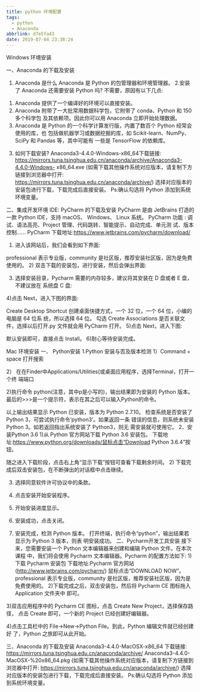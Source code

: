 ```yaml
---
title: python 环境配置
tags:
  - python
  - Anaconda
abbrlink: d7e5fa43
date: 2019-07-04 23:38:24
---
```

Windows 环境安装

一、Anaconda 的下载及安装
1. Anaconda 是什么
Anaconda 是 Python 的包管理器和环境管理器。
2.安装了 Anaconda 还需要安装 Python 吗?
不需要，原因有以下几点:
1) Anaconda 提供了一个编译好的环境可以直接安装。
2) Anaconda 附带了一大批常用数据科学包，它附带了 conda、Python 和 150 多个科学包 及其依赖项。因此你可以用 Anaconda 立即开始处理数据。
3) Anaconda 是 Python 的一个科学计算发行版，内置了数百个 Python 经常会使用的库，也 包括做机器学习或数据挖掘的库，如 Scikit-learn、NumPy、SciPy 和 Pandas 等，其中可能有 一些是 TensorFlow 的依赖库。
3. 如何下载安装?
Anaconda3-4.4.0-Windows-x86_64下载链接:
https://mirrors.tuna.tsinghua.edu.cn/anaconda/archive/Anaconda3-4.4.0-Windows-
x86_64.exe
(如需下载其他操作系统对应版本，请复制下方链接到浏览器中打开: https://mirrors.tuna.tsinghua.edu.cn/anaconda/archive/)
选择对应版本的安装包进行下载，下载完成后直接安装。 Ps:确认勾选将 Python 添加到系统环境变量。

二、集成开发环境 IDE: PyCharm 的下载及安装
PyCharm 是由 JetBrains 打造的一款 Python IDE，支持 macOS、 Windows、 Linux 系统。 PyCharm 功能 : 调试、语法高亮、Project 管理、代码跳转、智能提示、自动完成、单元测 试、版本控制......
PyCharm 下载地址:https://www.jetbrains.com/pycharm/download/
1) 进入该网站后，我们会看到如下界面:

professional 表示专业版，community 是社区版，推荐安装社区版，因为是免费使用的。
2) 双击下载的安装包，进行安装，然后会弹出界面:

3) 选择安装目录，Pycharm 需要的内存较多，建议将其安装在 D 盘或者 E 盘，不建议放在 系统盘 C 盘:

4)点击 Next，进入下图的界面:

Create Desktop Shortcut 创建桌面快捷方式，一个 32 位，一个 64 位，小编的电脑是 64 位系 统，所以选择 64 位。
勾选 Create Associations 是否关联文件，选择以后打开.py 文件就会用 PyCharm 打开。
5)点击 Next，进入下图:

默认安装即可，直接点击 Install。 6)耐心等待安装完成。


Mac 环境安装
一、 Python安装
1.Python 安装与否及版本检测
1）Command + space 打开搜索

 2） 在在Finder中Applications/Utilities(或桌面应用程序，选择Terminal，打开一个终 端端口

2)执行命令 python(注意，其中p是小写的)，输出结果即为安装的
Python 版本。最后的>>>是一个提示符，表示在其之后可以输入Python的命令。

以上输出结果显示 Python 已安装，版本为 Python 2.7.10。
检查系统是否安装了 Python 3，可尝试执行命令‘python3’。如果返回一条 错误的信息，则系统未安装 Python 3。如若返回指出系统安装了 Python3，则无 需安装就可使用它。
2、安装Python 3.6
1)从 Python 官方网站下载 Python 3.6 安装包。
下载地址:https://www.python.org/downloads/鼠标点击“Download Python 3.6.4”按钮。

随之进入下载阶段，点击右上角“显示下载”按钮可查看下载剩余时间。
2) 下载完成后双击安装包，在不断弹出的对话框中点击继续。

3) 选择同意软件许可协议中的条款。

4) 点击安装开始安装程序。

5) 开始安装进度显示。

6) 安装成功，点击关闭。

7) 安装完成，检测 Python 版本。
打开终端，执行命令“python”，输出结果若显示为 Python 3 版本，则表 明安装成功。
二、Pycharm开发工具安装
接下来，您需要安装一个 Python 文本编辑器来创建和编辑 Python 文件。在本次课程 中，我们将会使用 Pycharm 文本编辑器。Pycharm 的配置方法如下:
1)下载 Pycharm 安装包
下载地址:Pycharm 官方网站(http://www.jetbrains.com/pycharm/) 鼠标点击“DOWNLOAD NOW”。
professional 表示专业版，community 是社区版，推荐安装社区版，因为是免费使用的。
2)下载完成之后，双击安装包，然后将 Pycharm CE 图标拖入 Application 文件夹中 即可。

3)双击应用程序中的 Pycharm CE 图标，点击 Create New Project，选择保存路径， 点击 Create 即可，一个新的 Project 已经创建好编辑器。

4)点击工具栏中的 File->New->Python File。到此，Python 编辑文件就已经创建好 了，Python 之旅即可从此开始。

三、Anaconda 的下载及安装
Anaconda3-4.4.0-MacOSX-x86_64 下载链接:
https://mirrors.tuna.tsinghua.edu.cn/anaconda/archive/
Anaconda3-4.4.0-MacOSX-%20x86_64.pkg
(如需下载其他操作系统对应版本，请复制下方链接到浏览器中打开: https://mirrors.tuna.tsinghua.edu.cn/anaconda/archive/)
选择对应版本的安装包进行下载，下载完成后直接安装。 Ps:确认勾选将 Python 添加到系统环境变量。